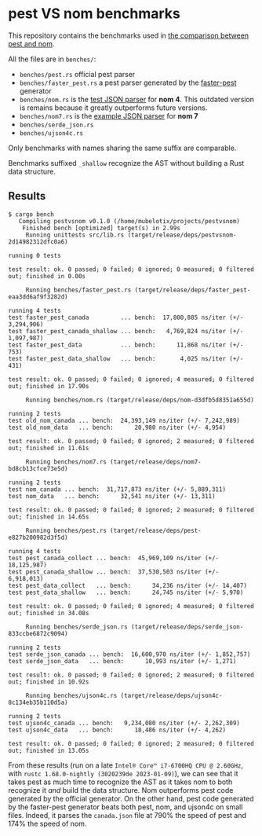 # pest VS nom benchmarks

This repository contains the benchmarks used in [the comparison between pest and nom](https://github.com/pest-parser/pest/blob/4cdbfc767b05e0e21b3d1d7fb211139f8a6b93c4/README.md#sheer-performance).

All the files are in `benches/`:

- `benches/pest.rs` official pest parser
- `benches/faster_pest.rs` a pest parser generated by the [faster-pest](https://github.com/mubelotix/faster-pest) generator
- `benches/nom.rs` is the [test JSON parser](https://github.com/Geal/nom/blob/b5d11591056b6acf93834dc26f863aff6559c8ac/benches/json.rs) for **nom 4**. This outdated version is remains because it greatly outperforms future versions.
- `benches/nom7.rs` is the [example JSON parser](https://github.com/rust-bakery/nom/blob/main/examples/json.rs) for **nom 7**
- `benches/serde_json.rs`
- `benches/ujson4c.rs`

Only benchmarks with names sharing the same suffix are comparable.

Benchmarks suffixed `_shallow` recognize the AST without building a Rust data structure.

## Results

```
$ cargo bench
   Compiling pestvsnom v0.1.0 (/home/mubelotix/projects/pestvsnom)
    Finished bench [optimized] target(s) in 2.99s
     Running unittests src/lib.rs (target/release/deps/pestvsnom-2d14982312dfc0a6)

running 0 tests

test result: ok. 0 passed; 0 failed; 0 ignored; 0 measured; 0 filtered out; finished in 0.00s

     Running benches/faster_pest.rs (target/release/deps/faster_pest-eaa3dd6af9f3282d)

running 4 tests
test faster_pest_canada         ... bench:  17,800,885 ns/iter (+/- 3,294,906)
test faster_pest_canada_shallow ... bench:   4,769,824 ns/iter (+/- 1,097,987)
test faster_pest_data           ... bench:      11,868 ns/iter (+/- 753)
test faster_pest_data_shallow   ... bench:       4,025 ns/iter (+/- 431)

test result: ok. 0 passed; 0 failed; 0 ignored; 4 measured; 0 filtered out; finished in 17.90s

     Running benches/nom.rs (target/release/deps/nom-d3dfb5d8351a655d)

running 2 tests
test old_nom_canada ... bench:  24,393,149 ns/iter (+/- 7,242,989)
test old_nom_data   ... bench:      20,980 ns/iter (+/- 4,954)

test result: ok. 0 passed; 0 failed; 0 ignored; 2 measured; 0 filtered out; finished in 11.61s

     Running benches/nom7.rs (target/release/deps/nom7-bd8cb13cfce73e5d)

running 2 tests
test nom_canada ... bench:  31,717,873 ns/iter (+/- 5,889,311)
test nom_data   ... bench:      32,541 ns/iter (+/- 13,311)

test result: ok. 0 passed; 0 failed; 0 ignored; 2 measured; 0 filtered out; finished in 14.65s

     Running benches/pest.rs (target/release/deps/pest-e827b200982d3f5d)

running 4 tests
test pest_canada_collect ... bench:  45,969,109 ns/iter (+/- 18,125,987)
test pest_canada_shallow ... bench:  37,530,503 ns/iter (+/- 6,918,013)
test pest_data_collect   ... bench:      34,236 ns/iter (+/- 14,407)
test pest_data_shallow   ... bench:      24,745 ns/iter (+/- 5,970)

test result: ok. 0 passed; 0 failed; 0 ignored; 4 measured; 0 filtered out; finished in 34.08s

     Running benches/serde_json.rs (target/release/deps/serde_json-833ccbe6872c9094)

running 2 tests
test serde_json_canada ... bench:  16,600,970 ns/iter (+/- 1,852,757)
test serde_json_data   ... bench:      10,993 ns/iter (+/- 1,271)

test result: ok. 0 passed; 0 failed; 0 ignored; 2 measured; 0 filtered out; finished in 10.92s

     Running benches/ujson4c.rs (target/release/deps/ujson4c-8c134eb35b110d5a)

running 2 tests
test ujson4c_canada ... bench:   9,234,080 ns/iter (+/- 2,262,309)
test ujson4c_data   ... bench:      18,486 ns/iter (+/- 4,262)

test result: ok. 0 passed; 0 failed; 0 ignored; 2 measured; 0 filtered out; finished in 13.05s
```

From these results (run on a late `Intel® Core™ i7-6700HQ CPU @ 2.60GHz`, with `rustc 1.68.0-nightly (3020239de 2023-01-09)`), we can see that it takes pest as much time to recognize the AST as it takes nom to both recognize it *and* build the data structure. Nom outperforms pest code generated by the official generator. On the other hand, pest code generated by the faster-pest generator beats both pest, nom, and ujson4c on small files. Indeed, it parses the `canada.json` file at 790% the speed of pest and 174% the speed of nom.
